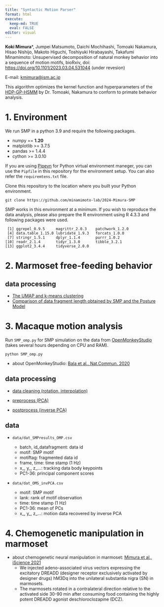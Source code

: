 ```yaml
---
title: "Syntactic Motion Parser"
format: html
execute: 
  keep-md: TRUE
  eval: FALSE
editor: visual
---
```





**Koki Mimura***, Jumpei Matsumoto, Daichi Mochihashi, Tomoaki Nakamura, Hisao Nishijo, Makoto Higuchi, Toshiyuki Hirabayashi, Takafumi Minamimoto: Unsupervised decomposition of natural monkey behavior into a sequence of motion motifs, bioRxiv, doi: https://doi.org/10.1101/2023.03.04.531044 (under revesion)

E-mail: kmimura@ism.ac.jp

This algorithm optimizes the kernel function and hyperparameters of the [HDP-GP-HSMM](https://github.com/naka-lab/HDP-GP-HSMM) by Dr. Tomoaki, Nakamura to conform to primate behavior analysis.


# 1. Environment

We run SMP in a python 3.9 and require the following packages.

- numpy == **1.20**
- matplotlib >= 3.7.5
- pandas >= 1.4.4
- cython >= 3.0.10

If you are using [Pipevn](https://pipenv.pypa.io/en/latest/) for Python virtual environment maneger, you can use the `Pipfile` in this repository for the environment setup. You can also refer the `requiremtens.txt` file.

Clone this repository to the location where you built your Python environment.

```
git clone https://github.com/minamimoto-lab/2024-Mimura-SMP
```

SMP works in this environment at a minimum. If you wish to reproduce the data analysis, please also prepare the R environment using R 4.3.3 and following packages were used.

```
 [1] ggrepel_0.9.5     magrittr_2.0.3    patchwork_1.2.0  
 [4] data.table_1.15.0 lubridate_1.9.3   forcats_1.0.0    
 [7] stringr_1.5.1     dplyr_1.1.4       purrr_1.0.2      
[10] readr_2.1.4       tidyr_1.3.0       tibble_3.2.1     
[13] ggplot2_3.4.4     tidyverse_2.0.0  
```

# 2. Marmoset free-feeding behavior

## data processing
- [The UMAP and k-means clustering](r_marmofeed_UMAP_kmeans.md)
- [Comparison of data fragment length obtained by SMP and the Posture Model](r_marmofeed_SMPvsPosturemodel.md)


# 3. Macaque motion analysis

Run `SMP_omp.py` for SMP simulation on the data from [OpenMonkeyStudio](https://github.com/OpenMonkeyStudio) (takes several hours depending on CPU and RAM).

```
python SMP_omp.py
```

- about OpenMonkeyStudio: [Bala et al., Nat.Commun. 2020](https://doi.org/10.1038/s41467-020-18441-5)

## data processing

- [data cleaning (rotation, interpolation)](r_OMS_interpolation.md)

- [preprocess (PCA)](r_OMS_preprocess.md)

- [postprocess (inverse PCA)](r_OMS_postprocess.md)

## data

- `data/dat_SMPresults_OMP.csv`
  - batch, id_datafragment: data id
  - motif: SMP motif
  - motiftag: fragmented data id
  - frame, time: time stamp (1 Hz)
  - x_, y_, z_...: tracking data body keypoints
  - PC1-36: principal component scores

- `data/dat_OMS_invPCA.csv`
  - motif: SMP motif
  - lank: rank of motif observation
  - time: time stamp (1 Hz)
  - PC1-36: mean of PCs
  - x_, y_, z_...: motion data recovered by inverse PCA


# 4. Chemogenetic manipulation in marmoset

- about chemogenetic neural manipulation in marmoset: [Mimura et al., iScience 2021](https://pubmed.ncbi.nlm.nih.gov/34568790/)
  - We injected adeno-associated virus vectors expressing the excitatory DREADD (designer receptor exclusively activated by designer drugs) hM3Dq into the unilateral substantia nigra (SN) in marmosets. 
  - The marmosets rotated in a contralateral direction relative to the activated side 30-90 min after consuming food containing the highly potent DREADD agonist deschloroclozapine (DCZ).